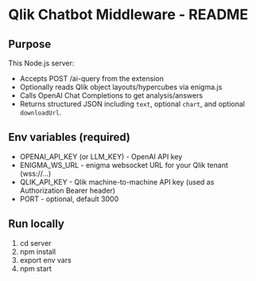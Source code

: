 # Qlik Chatbot Middleware - README

## Purpose
This Node.js server:
- Accepts POST /ai-query from the extension
- Optionally reads Qlik object layouts/hypercubes via enigma.js
- Calls OpenAI Chat Completions to get analysis/answers
- Returns structured JSON including `text`, optional `chart`, and optional `downloadUrl`.

## Env variables (required)
- OPENAI_API_KEY (or LLM_KEY) - OpenAI API key
- ENIGMA_WS_URL - enigma websocket URL for your Qlik tenant (wss://...)
- QLIK_API_KEY - Qlik machine-to-machine API key (used as Authorization Bearer header)
- PORT - optional, default 3000

## Run locally
1. cd server
2. npm install
3. export env vars
4. npm start
